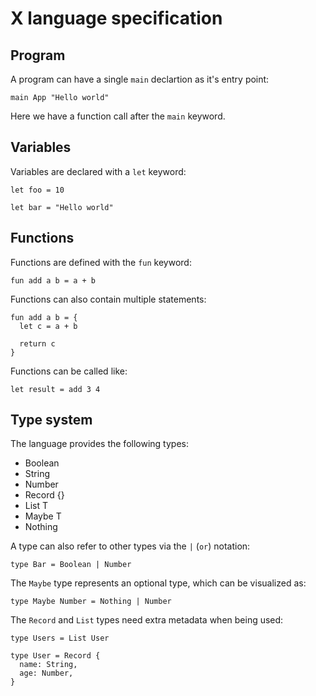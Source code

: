 # X language specification

## Program

A program can have a single `main` declartion as it's entry point:

```
main App "Hello world"
```

Here we have a function call after the `main` keyword.

## Variables

Variables are declared with a `let` keyword:

```
let foo = 10

let bar = "Hello world"
```

## Functions

Functions are defined with the `fun` keyword:

```
fun add a b = a + b
```

Functions can also contain multiple statements:

```
fun add a b = {
  let c = a + b

  return c
}
```

Functions can be called like:

```
let result = add 3 4
```

## Type system

The language provides the following types:

* Boolean
* String
* Number
* Record {}
* List T
* Maybe T
* Nothing

A type can also refer to other types via the `|` (`or`) notation:

```
type Bar = Boolean | Number
```

The `Maybe` type represents an optional type, which can be visualized as:

```
type Maybe Number = Nothing | Number
```

The `Record` and `List` types need extra metadata when being used:

```
type Users = List User

type User = Record {
  name: String,
  age: Number,
}
```

